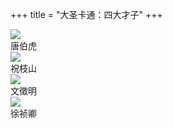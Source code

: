 +++
title = "大圣卡通：四大才子"
+++

<div class="mycard-grid">
    <div class="mycard-grid-container">
        <div class="mycard-grid-top">
            <img class="mycard-poster" src="https://guanqr-com.oss-cn-hangzhou.aliyuncs.com/images/cards/dashengkatong-sidacaizi-tangbohu.jpg" />
        </div>
        <div class="mycard-grid-bottom">
            <div class="mycard-name">唐伯虎</div>
        </div>
    </div>
    <div class="mycard-grid-container">
        <div class="mycard-grid-top">
            <img class="mycard-poster" src="https://guanqr-com.oss-cn-hangzhou.aliyuncs.com/images/cards/dashengkatong-sidacaizi-zhuzhishan.jpg" />
        </div>
        <div class="mycard-grid-bottom">
            <div class="mycard-name">祝枝山</div>
        </div>
    </div>
    <div class="mycard-grid-container">
        <div class="mycard-grid-top">
            <img class="mycard-poster" src="https://guanqr-com.oss-cn-hangzhou.aliyuncs.com/images/cards/dashengkatong-sidacaizi-wenzhengming.jpg" />
        </div>
        <div class="mycard-grid-bottom">
            <div class="mycard-name">文徵明</div>
        </div>
    </div>
    <div class="mycard-grid-container">
        <div class="mycard-grid-top">
            <img class="mycard-poster" src="https://guanqr-com.oss-cn-hangzhou.aliyuncs.com/images/cards/dashengkatong-sidacaizi-xuzhenqing.jpg" />
        </div>
        <div class="mycard-grid-bottom">
            <div class="mycard-name">徐祯卿</div>
        </div>
    </div>
</div>